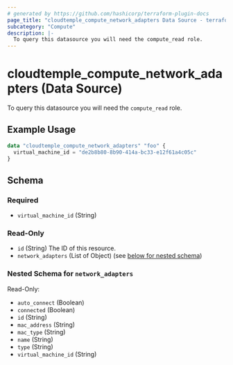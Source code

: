 ```yaml
---
# generated by https://github.com/hashicorp/terraform-plugin-docs
page_title: "cloudtemple_compute_network_adapters Data Source - terraform-provider-cloudtemple"
subcategory: "Compute"
description: |-
  To query this datasource you will need the compute_read role.
---
```


# cloudtemple_compute_network_adapters (Data Source)

To query this datasource you will need the `compute_read` role.

## Example Usage

```terraform
data "cloudtemple_compute_network_adapters" "foo" {
  virtual_machine_id = "de2b8b80-8b90-414a-bc33-e12f61a4c05c"
}
```

<!-- schema generated by tfplugindocs -->
## Schema

### Required

- `virtual_machine_id` (String)

### Read-Only

- `id` (String) The ID of this resource.
- `network_adapters` (List of Object) (see [below for nested schema](#nestedatt--network_adapters))

<a id="nestedatt--network_adapters"></a>
### Nested Schema for `network_adapters`

Read-Only:

- `auto_connect` (Boolean)
- `connected` (Boolean)
- `id` (String)
- `mac_address` (String)
- `mac_type` (String)
- `name` (String)
- `type` (String)
- `virtual_machine_id` (String)


